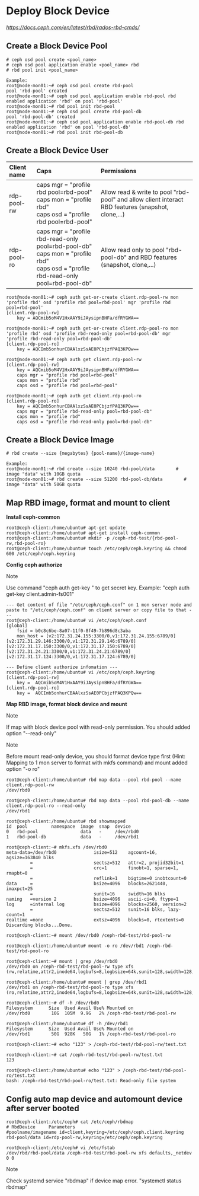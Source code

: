 # Deploy Block Device
*https://docs.ceph.com/en/latest/rbd/rados-rbd-cmds/*

## Create a Block Device Pool

```
# ceph osd pool create <pool_name>
# ceph osd pool application enable <pool_name> rbd
# rbd pool init <pool_name>

Example: 
root@node-mon01:~# ceph osd pool create rbd-pool
pool 'rbd-pool' created
root@node-mon01:~# ceph osd pool application enable rbd-pool rbd
enabled application 'rbd' on pool 'rbd-pool'
root@node-mon01:~# rbd pool init rbd-pool
root@node-mon01:~# ceph osd pool create rbd-pool-db
pool 'rbd-pool-db' created
root@node-mon01:~# ceph osd pool application enable rbd-pool-db rbd
enabled application 'rbd' on pool 'rbd-pool-db'
root@node-mon01:~# rbd pool init rbd-pool-db
```

## Create a Block Device User

| Client name | Caps | Permissions |   
| :--- | :--- |  :--- | 
| rdp-pool-rw | caps mgr = "profile rbd pool=rbd-pool"<br>caps mon = "profile rbd"<br>caps osd = "profile rbd pool=rbd-pool" | Allow read & write to pool "rbd-pool" and allow client interact RBD features (snapshot, clone,...) |
| rdp-pool-ro | caps mgr = "profile rbd-read-only pool=rbd-pool-db"<br>caps mon = "profile rbd"<br>caps osd = "profile rbd-read-only pool=rbd-pool-db" | Allow read only to pool "rbd-pool-db" and RBD features (snapshot, clone,...) |

```
root@node-mon01:~# ceph auth get-or-create client.rdp-pool-rw mon 'profile rbd' osd 'profile rbd pool=rbd-pool' mgr 'profile rbd pool=rbd-pool'
[client.rdp-pool-rw]
	key = AQCmib5oM4V1HxAAY9iJAysipnBHFa/dfRYGWA==

root@node-mon01:~# ceph auth get-or-create client.rdp-pool-ro mon 'profile rbd' osd 'profile rbd-read-only pool=rbd-pool-db' mgr 'profile rbd-read-only pool=rbd-pool-db'
[client.rdp-pool-ro]
	key = AQCImb5onhurCBAAlxzSsAE0PCbjzfPAQ3KPQw==

root@node-mon01:~# ceph auth get client.rdp-pool-rw
[client.rdp-pool-rw]
	key = AQCmib5oM4V1HxAAY9iJAysipnBHFa/dfRYGWA==
	caps mgr = "profile rbd pool=rbd-pool"
	caps mon = "profile rbd"
	caps osd = "profile rbd pool=rbd-pool"

root@node-mon01:~# ceph auth get client.rdp-pool-ro
[client.rdp-pool-ro]
	key = AQCImb5onhurCBAAlxzSsAE0PCbjzfPAQ3KPQw==
	caps mgr = "profile rbd-read-only pool=rbd-pool-db"
	caps mon = "profile rbd"
	caps osd = "profile rbd-read-only pool=rbd-pool-db"
```

## Create a Block Device Image
```
# rbd create --size {megabytes} {pool-name}/{image-name}

Example:
root@node-mon01:~# rbd create --size 10240 rbd-pool/data        # image "data" with 10GB quota
root@node-mon01:~# rbd create --size 51200 rbd-pool-db/data        # image "data" with 50GB quota
```

## Map RBD image, format and mount to client
**Install ceph-common**
```
root@ceph-client:/home/ubuntu# apt-get update
root@ceph-client:/home/ubuntu# apt-get install ceph-common
root@ceph-client:/home/ubuntu# mkdir -p /ceph-rbd-test/{rbd-pool-rw,rbd-pool-ro}
root@ceph-client:/home/ubuntu# touch /etc/ceph/ceph.keyring && chmod 600 /etc/ceph/ceph.keyring
```

**Config ceph authorize**
> [!NOTE]
> Use command "ceph auth get-key <client user>" to get secret key. Example: "ceph auth get-key client.admin-fs001"
```
--- Get content of file "/etc/ceph/ceph.conf" on 1 mon server node and paste to "/etc/ceph/ceph.conf" on client server or copy file to that ---
root@ceph-client:/home/ubuntu# vi /etc/ceph/ceph.conf
[global]
	fsid = b0c8c6be-8a07-11f0-8f49-7b896d8c3aba
	mon_host = [v2:172.31.24.155:3300/0,v1:172.31.24.155:6789/0] [v2:172.31.29.146:3300/0,v1:172.31.29.146:6789/0] [v2:172.31.17.150:3300/0,v1:172.31.17.150:6789/0] [v2:172.31.24.21:3300/0,v1:172.31.24.21:6789/0] [v2:172.31.17.124:3300/0,v1:172.31.17.124:6789/0]

--- Define client authorize infomation ---
root@ceph-client:/home/ubuntu# vi /etc/ceph/ceph.keyring
[client.rdp-pool-rw]
	key =  AQCmib5oM4V1HxAAY9iJAysipnBHFa/dfRYGWA==
[client.rdp-pool-ro]
	key =  AQCImb5onhurCBAAlxzSsAE0PCbjzfPAQ3KPQw==
```

**Map RBD image, format block device and mount**
> [!NOTE]
> If map with block device pool with read-only permission. You should added option "--read-only"

> [!NOTE]
> Before mount read-only device, you should format device type first (Hint: Mapping to 1 mon server to format with mkfs command) and mount added option "-o ro"

```
root@ceph-client:/home/ubuntu# rbd map data --pool rbd-pool --name client.rdp-pool-rw
/dev/rbd0

root@ceph-client:/home/ubuntu# rbd map data --pool rbd-pool-db --name client.rdp-pool-ro --read-only
/dev/rbd1

root@ceph-client:/home/ubuntu# rbd showmapped
id  pool         namespace  image  snap  device   
0   rbd-pool                data   -     /dev/rbd0
1   rbd-pool-db             data   -     /dev/rbd1

root@ceph-client:~# mkfs.xfs /dev/rbd0
meta-data=/dev/rbd0              isize=512    agcount=16, agsize=163840 blks
         =                       sectsz=512   attr=2, projid32bit=1
         =                       crc=1        finobt=1, sparse=1, rmapbt=0
         =                       reflink=1    bigtime=0 inobtcount=0
data     =                       bsize=4096   blocks=2621440, imaxpct=25
         =                       sunit=16     swidth=16 blks
naming   =version 2              bsize=4096   ascii-ci=0, ftype=1
log      =internal log           bsize=4096   blocks=2560, version=2
         =                       sectsz=512   sunit=16 blks, lazy-count=1
realtime =none                   extsz=4096   blocks=0, rtextents=0
Discarding blocks...Done.

root@ceph-client:~# mount /dev/rbd0 /ceph-rbd-test/rbd-pool-rw

root@ceph-client:/home/ubuntu# mount -o ro /dev/rbd1 /ceph-rbd-test/rbd-pool-ro

root@ceph-client:~# mount | grep /dev/rbd0
/dev/rbd0 on /ceph-rbd-test/rbd-pool-rw type xfs (rw,relatime,attr2,inode64,logbufs=8,logbsize=64k,sunit=128,swidth=128,noquota)

root@ceph-client:/home/ubuntu# mount | grep /dev/rbd1
/dev/rbd1 on /ceph-rbd-test/rbd-pool-ro type xfs (ro,relatime,attr2,inode64,logbufs=8,logbsize=64k,sunit=128,swidth=128,noquota)

root@ceph-client:~# df -h /dev/rbd0
Filesystem      Size  Used Avail Use% Mounted on
/dev/rbd0        10G  105M  9.9G   2% /ceph-rbd-test/rbd-pool-rw

root@ceph-client:/home/ubuntu# df -h /dev/rbd1
Filesystem      Size  Used Avail Use% Mounted on
/dev/rbd1        50G  928K   50G   1% /ceph-rbd-test/rbd-pool-ro

root@ceph-client:~# echo "123" > /ceph-rbd-test/rbd-pool-rw/test.txt

root@ceph-client:~# cat /ceph-rbd-test/rbd-pool-rw/test.txt
123

root@ceph-client:/home/ubuntu# echo "123" > /ceph-rbd-test/rbd-pool-ro/test.txt
bash: /ceph-rbd-test/rbd-pool-ro/test.txt: Read-only file system
```

## Config auto map device and automount device after server booted
```
root@ceph-client:/etc/ceph# cat /etc/ceph/rbdmap 
# RbdDevice		Parameters
#poolname/imagename	id=client,keyring=/etc/ceph/ceph.client.keyring
rbd-pool/data id=rdp-pool-rw,keyring=/etc/ceph/ceph.keyring

root@ceph-client:/etc/ceph# vi /etc/fstab 
/dev/rbd/rbd-pool/data /ceph-rbd-test/rbd-pool-rw xfs defaults,_netdev 0 0
```

> [!NOTE]
> Check systemd service "rbdmap" if device map error. "systemctl status rbdmap"
